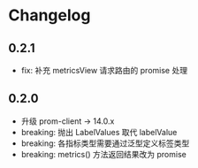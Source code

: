 # Changelog

## 0.2.1

* fix: 补充 metricsView 请求路由的 promise 处理

## 0.2.0

* 升级 prom-client -> 14.0.x
* breaking: 抛出 LabelValues 取代 labelValue
* breaking: 各指标类型需要通过泛型定义标签类型
* breaking: metrics() 方法返回结果改为 promise
